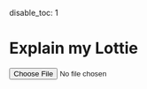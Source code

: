 disable_toc: 1

Explain my Lottie
=================

<style>
.info_box_trigger {
    position: relative;
    display: inline-block;
    border-bottom: 1px dotted black;
    cursor: pointer;
}

.info_box {
    visibility: hidden;
    width: 512px;
    border: 5px solid #555;
    border-radius: 6px;
    padding: 5px;
    position: absolute;
    z-index: 1;
    top: 0%;
    left: 100%;
    margin-left: 15px;
    opacity: 0;
    transition: opacity 0.3s;
    background: white;
    color: black;
    font-style: normal;
    word-break: normal;
}


.info_box::before {
    content: "";
    position: absolute;
    top: 0;
    left: 0;
    margin-top: 5px;
    border-width: 5px;
    border-style: solid;
    border-color: transparent #555 transparent transparent;
    margin-left: -15px;
    height: 5px;
}

.info_box_trigger.active .info_box {
    visibility: visible;
    opacity: 1;
}
</style>
<div>
    <p><input type="file" onchange="lottie_file_input(event);" /></p>
</div>
<pre><code id="explainer"></code></pre>
<script>
function lottie_file_input(ev)
{
    lottie_receive_files(ev.target.files);
}

function lottie_receive_files(files)
{
    for ( var i = 0; i < files.length; i++ )
    {
        var file = files[i];
        if ( file.type.match("application/json") )
        {
            var reader = new FileReader();

            reader.onload = function(e2)
            {
                lottie_set_json(JSON.parse(e2.target.result));
            };

            reader.readAsText(file);
            return;
        }
    }
}

function lottie_set_json(json)
{
    lottie = json;
    while ( parent.firstChild )
        parent.removeChild(parent.firstChild);

    var formatter = new JsonFormatter(parent);
    schema.root.explain(json, formatter);
}

function critical_error(err)
{
    console.warn(err);
    alert("Could not load data");
}

class ReferenceLink
{
    constructor(anchor, page, name)
    {
        this.page = page;
        this.anchor = anchor;
        this.name = name;
    }
}

class SchemaRecursionStop {}

class SchemaData
{
    constructor(schema, mapping_data)
    {
        this.schema = schema;
        this.mapping_data = mapping_data;
        this.cache = {};
        this._root = null;
    }

    get root()
    {
        if ( !this._root )
            this._root = this.get_ref("#/$defs/animation/animation");
        return this._root;
    }

    get_ref(ref)
    {
        if ( !this.cache[ref] )
            this.cache[ref] = new SchemaObject(this, this.get_raw(ref), ref);
        return this.cache[ref];
    }

    get_raw(ref)
    {
        if ( this.cache[ref] )
            return this.cache[ref].object;
        return this.walk_schema(this.schema, this.ref_to_path(ref));
    }

    ref_to_path(ref)
    {
        return ref.replace(/^#\//, '').split("/");
    }

    walk_schema(source, path)
    {
        for ( var item of path )
            source = source[item];
        return source;
    }

    get_links(group, cls, title)
    {
        var values = {
            "extra": null,
            "page": group,
            "anchor": cls,
            "name": title,
            "name_prefix": "",
        };

        if ( group == "constants" )
            values["anchor"] = values["anchor"].replace("-", "");

        var mapping_data = this.mapping_data[group];
        if ( mapping_data )
            values = {
                ...values,
                ...(mapping_data._defaults ?? {}),
                ...(mapping_data[cls] ?? {}),
            }

        var links = [];
        if ( values["page"] )
        {
            links.push(new ReferenceLink(
                values["page"], values["anchor"], values["name_prefix"] + values["name"]
            ));
        }

        if ( values["extra"] )
        {
            var extra = values["extra"];
            links.push(new ReferenceLink(
                extra["page"], extra["anchor"], extra["name"],
            ));
        }
        return links;
    }

    /**
     * Calls a callback on every referenced object definition
     *
     * Basically runs through all the $ref and nested definitions,
     * calling \p callback.
     *
     * \param object    Object from the schema dict
     * \param callback  Callback to call
     */
    resolve_callback(obj, callback)
    {
        if ( !obj )
            return;

        if ( Array.isArray(obj) )
        {
            for ( let sub of obj )
                this.resolve_callback(sub, callback);
            return;
        }

        if ( obj["$ref"] )
            this.resolve_callback(this.get_raw(obj["$ref"]), callback);

        if ( obj.allOf )
            for ( let val of obj.allOf )
                this.resolve_callback(val, callback);

        if ( obj.anyOf )
            for ( let val of obj.anyOf )
                this.resolve_callback(val, callback);

        if ( obj.oneOf )
            for ( let val of obj.oneOf )
                this.resolve_callback(val, callback);

        if ( obj.if )
        {
            this.resolve_callback(obj.then, callback);
            this.resolve_callback(obj.else, callback);
        }

        callback(obj);
    }

    find_object(json_object, schema_definitions)
    {
        console.log("checking", json_object);
        for ( var def of schema_definitions )
        {
            if ( schema_definitions.properties || schema_definitions.allOf )
            {
                if ( this.validate(json_object, def) )
                    return def;
            }
            else
            {
                if ( def.$ref )
                {
                    var ref = this.get_ref(def.$ref);
                    if ( this.validate(json_object, ref.object) )
                        return ref;
                }

                var look_into = [];
                if ( def.oneOf )
                    look_into = look_into.concat(def.oneOf);
                if ( def.anyOf )
                    look_into = look_into.concat(def.anyOf);
                var found = this.find_object(json_object, look_into);
                if ( found )
                    return found;
            }

            if ( found )
                return found;
        }

        return null;
    }

    _type_of(json_value)
    {
        if ( Array.isArray(json_value) )
            return "array";
        return typeof json_value;
    }

    _norm_type(schema_type)
    {
        if ( schema_type == "integer" )
            return "number";
        return schema_type;
    }

    validate(json_value, def)
    {
        if ( "const" in def && json_value === def.const )
            return true;

        if ( "type" in def )
        {
            if ( this._type_of(json_value) != this._norm_type(def.type) )
                return false;
        }

        if ( typeof json_value == "object" )
        {
            if ( def.properties )
            {
                for ( var [name, prop] of Object.entries(json_value) )
                {
                    if ( name in def.properties )
                        if ( !this.validate(prop, def.properties[name]) )
                            return false;
                }
            }

            if ( "required" in def )
            {
                for ( var req of def.required )
                    if ( !(req in json_value) )
                        return false;
            }
        }

        if ( def.allOf )
        {
            for ( var base of def.allOf )
                if ( !this.validate(json_value, base) )
                    return false;
        }

        if ( def.$ref )
        {
            if ( !this.validate(json_value, this.get_raw(def.$ref)) )
                return false;
        }

        // leave this last
        if ( def.oneOf )
        {
            for ( var base of def.oneOf )
                if ( this.validate(json_value, base) )
                    return true;
            return false;
        }
        return true;
    }
}

class SchemaProperty
{
    constructor(schema, name)
    {
        this.schema = schema;
        this.name = name;
        this.title = null;
        this.description = null;
        this.definitions = [];
    }

    add_definition(schema)
    {
        this.definitions.push(schema);
        if ( schema.title && !this.title )
            this.title = schema.title;
        if ( schema.description && !this.description )
            this.description = schema.description;
    }

    populate_info_box(box)
    {
        box.appendChild(document.createElement("strong"))
        .appendChild(document.createTextNode(this.title ?? this.name));
        if ( this.description )
        {
            box.appendChild(document.createElement("br"));
            box.appendChild(document.createTextNode(this.description));
        }
    }

    explain_value(object, value, formatter)
    {
        if ( Array.isArray(value) )
        {
            this.explain_array(value, formatter);
        }
        else if ( typeof value == "object" )
        {
            if ( value === null )
            {
                formatter.encode_item(value);
            }
            else if ( Object.keys(value).length == 0 )
            {
                formatter.write("{}");
                return;
            }
            else
            {
                var found = this.schema.find_object(value, this.definitions);
                if ( found )
                    found.explain(value, formatter);
                else
                    formatter.write_item(JSON.stringify(value), "comment");
            }
        }
        else
        {
            formatter.encode_item(value);
        }
    }

    explain_array(value, formatter)
    {
        if ( value.length == 0 )
        {
            formatter.write("[]");
            return;
        }

        var items = [];
        var can_be_array = false;
        function callback(object)
        {
            if ( object.type == "array" )
                can_be_array = true;
            if ( object.items )
                items.push(object.items);
        }
        this.schema.resolve_callback(this.definitions, callback);

        if ( !can_be_array || items.length == 0 )
        {
            formatter.write_item(JSON.stringify(value), "comment");
            return;
        }

        items = [items[0].oneOf[4]];
        formatter.open("[\n");
        for ( var i = 0; i < value.length; i++ )
        {
            formatter.write_indent();

            var found = this.schema.find_object(value[i], items);
            if ( found )
                found.explain(value[i], formatter);
            else
                formatter.write_item(JSON.stringify(value[i]), "comment");

            if ( i != value.length -1 )
                formatter.write(",\n");
            else
                formatter.write("\n");
        }
        formatter.close("]");
    }
}

class SchemaObject
{
    constructor(schema, object, ref)
    {
        this.schema = schema;
        this.object = object;
        this.ref = ref;
        var match = ref.match(/#\/\$defs\/([a-z]+)\/([a-z]+)/);
        if ( match )
        {
            this.group = match[1];
            this.cls = match[2];
        }
        this.properties = [];
        this._title = this.cls;
        this._description = null;
    }

    _collect()
    {
        if ( this._description !== null )
            return;


        this._title = this.cls ?? this.ref;
        this._description = "";
        this.schema.resolve_callback(this.object, this._on_collect_object.bind(this));
    }

    _on_collect_object(obj)
    {
        if ( obj.properties )
        {
            for ( let [name, val] of Object.entries(obj.properties) )
            {
                if ( !this.properties[name] )
                    this.properties[name] = new SchemaProperty(this.schema, name);
                this.properties[name].add_definition(val);
            }
        }

        if ( obj.title )
            this._title = obj.title;

        if ( obj.description )
            this._description = obj.description;
    }

    get_property(name)
    {
        this._collect();
        return this.properties[name];
    }

    get title()
    {
        this._collect();
        return this._title;
    }

    get description()
    {
        this._collect();
        return this._description;
    }

    get links()
    {
        return this.schema.get_links(this.group, this.cls, this.title);
    }

    explain(json, formatter)
    {
        formatter.open("{ ");
        this.populate_info_box (
            formatter.info_box(this.title, "comment", icons[this.ref] ?? "fas fa-info-circle")
        );
        formatter.write("\n");
        var entries = Object.entries(json);
        for ( var i = 0; i < entries.length; i++ )
        {
            var name = entries[i][0];
            var value = entries[i][1];
            formatter.write_indent();
            if ( this.properties[name] )
            {
                var prop_box = formatter.info_box(JSON.stringify(name), "string")
                this.properties[name].populate_info_box(prop_box);
                formatter.write(": ");
                this.properties[name].explain_value(this, value, formatter);
            }
            else
            {
                formatter.encode_item(name);
                formatter.write(": ");
                formatter.encode_item(value);
            }

            if ( i != entries.length -1 )
                formatter.write(",\n");
            else
                formatter.write("\n");
        }
        formatter.close("}");
    }

    populate_info_box(box)
    {
        var title = box.appendChild(document.createElement("strong"));
        var links = this.schema.get_links(this.group, this.cls, this.title);
        if ( links.length == 0 )
        {
            title.appendChild(document.createTextNode(this.title));
        }
        else
        {
            for ( var link of links )
            {
                var a = title.appendChild(document.createElement("a"));
                a.setAttribute("href", `/lottie-docs/${link.page}#${link.anchor}`);
                a.appendChild(document.createTextNode(link.name));
                title.appendChild(document.createTextNode(" "));
            }
        }
        title.appendChild(document.createElement("br"));

        box.appendChild(document.createTextNode(this.description));
    }
}

class JsonFormatter
{
    constructor(element)
    {
        this.parent = element;
        this.indent = 0;
    }

    encode_item(json_object, hljs_type=null)
    {
        if ( hljs_type === null )
        {
            hljs_type = typeof json_object;
            if ( json_object === null || json_object === true || json_object === false )
                hljs_type = "literal";
        }

        this.write_item(JSON.stringify(json_object), hljs_type);
    }

    write_item(content, hljs_type)
    {
        var span = document.createElement("span");
        span.classList.add("hljs-"+hljs_type);
        span.appendChild(document.createTextNode(content));
        this.parent.appendChild(span);
        return span;
    }

    info_box(content, hljs_type, icon_class=null)
    {
        var wrapper = this.write_item(content, hljs_type);
        wrapper.classList.add("info_box_trigger");
        wrapper.addEventListener("click", function(){
            document.querySelectorAll(".info_box_trigger").forEach(
                e => e != wrapper ? e.classList.remove("active") : null
            );
            wrapper.classList.toggle("active");
        });

        if ( icon_class )
        {
            var icon = document.createElement("i");
            var after = wrapper.firstChild;
            wrapper.insertBefore(icon, after);
            icon.setAttribute("class", icon_class);
            wrapper.insertBefore(document.createTextNode(" "), after);
        }

        var box = document.createElement("span");
        box.setAttribute("class", "info_box");
        wrapper.appendChild(box);
        return box;
    }

    write(str)
    {
        this.parent.appendChild(document.createTextNode(str));
    }

    write_indent()
    {
        this.write("    ".repeat(this.indent));
    }

    open(char)
    {
        this.write(char);
        this.indent += 1;
    }

    close(char)
    {
        this.indent -= 1;
        this.write_indent();
        this.write(char);
    }
}

var lottie = null;
var parent = document.getElementById("explainer");
var schema = null;
var icons = {
    "#/$defs/animation/animation": "fas fa-video",
    "#/$defs/assets/image": "fas fa-file-image",
    "#/$defs/assets/sound": "fas fa-file-audio",
    "#/$defs/assets/precomposition": "fas fa-file-video",
    "#/$defs/layers/shape-layer": "fas fa-shapes",
    "#/$defs/layers/image-layer": "fas fa-image",
    "#/$defs/shapes/group": "fas fa-object-group",
    "#/$defs/shapes/ellipse": "fas fa-circle",
    "#/$defs/shapes/rectangle": "fas fa-rectangle",
    "#/$defs/shapes/polystar": "fas fa-star",
    "#/$defs/shapes/polystar": "fas fa-star",
    "#/$defs/shapes/path": "fas fa-bezier-curve",
    "#/$defs/shapes/path": "fas fa-bezier-curve",
    "#/$defs/shapes/fill": "fas fa-fill-drip",
    "#/$defs/shapes/stroke": "fas fa-paint-brush",
    "#/$defs/shapes/gradient-fill": "fas fa-fill-drip",
    "#/$defs/shapes/gradient-stroke": "fas fa-paint-brush",
    "#/$defs/shapes/transform": "fas fa-arrows-alt",
    "#/$defs/helpers/transform": "fas fa-arrows-alt",
}

var requests = [fetch("/lottie-docs/schema/lottie.schema.json"), fetch("/lottie-docs/schema/docs_mapping.json")]
Promise.all(requests)
.then(responses => {
    Promise.all(responses.map(r => r.json()))
    .then(jsons => { schema = new SchemaData(jsons[0], jsons[1]); })
    .catch(critical_error);
})
.catch(critical_error);


function quick_test()
{
    if ( !schema )
    {
        setTimeout(quick_test, 0.1);
        return;
    }

    lottie_set_json({
        "fr": 60,
        "ip": 0,
        "op": 60,
        "w": 512,
        "h": 512,
        "ddd": 0,
        "assets": [],
        "markers": [],
        "layers": [
            {
                "ddd": 0,
                "hd": false,
                "ip": 0,
                "op": 60,
                "st": 0,
                "ks": {},
                "ao": 0,
                "hasMask": false,
                "masksProperties": [],
                "ef": [],
                "mb": false,
                "ty": 4,
                "shapes": [
                    {
                        "hd": false,
                        "ty": "el",
                        "p": {
                            "a": 0,
                            "k": [
                                256,
                                256
                            ]
                        },
                        "s": {
                            "a": 0,
                            "k": [
                                100,
                                100
                            ]
                        }
                    },
                    {
                        "hd": false,
                        "ty": "fl",
                        "o": {
                            "a": 0,
                            "k": 100
                        },
                        "c": {
                            "a": 0,
                            "k": [
                                1,
                                0,
                                0
                            ]
                        }
                    }
                ]
            }
        ]
    });
}
quick_test();

</script>
